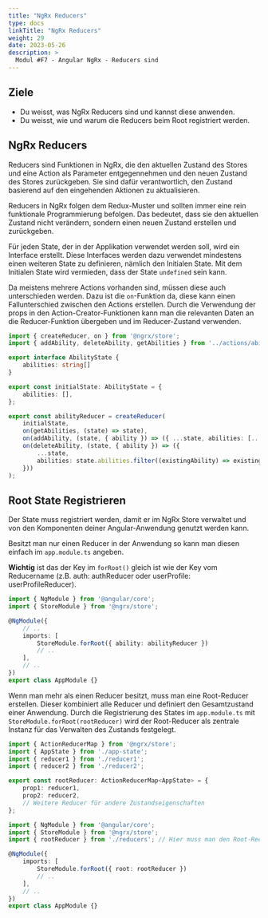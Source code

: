 ```yaml
---
title: "NgRx Reducers"
type: docs
linkTitle: "NgRx Reducers"
weight: 29
date: 2023-05-26
description: >
  Modul #F7 - Angular NgRx - Reducers sind
---
```

## Ziele
* Du weisst, was NgRx Reducers sind und kannst diese anwenden.
* Du weisst, wie und warum die Reducers beim Root registriert werden.

## NgRx Reducers
Reducers sind Funktionen in NgRx, die den aktuellen Zustand des Stores und eine Action als Parameter entgegennehmen und den neuen Zustand des Stores zurückgeben. Sie sind dafür verantwortlich, den Zustand basierend auf den eingehenden Aktionen zu aktualisieren.

Reducers in NgRx folgen dem Redux-Muster und sollten immer eine rein funktionale Programmierung befolgen. Das bedeutet, dass sie den aktuellen Zustand nicht verändern, sondern einen neuen Zustand erstellen und zurückgeben.

Für jeden State, der in der Applikation verwendet werden soll, wird ein Interface erstellt. Diese Interfaces werden dazu verwendet mindestens einen weiteren State zu definieren, nämlich den Initialen State. Mit dem Initialen State wird vermieden, dass der State `undefined` sein kann.

Da meistens mehrere Actions vorhanden sind, müssen diese auch unterschieden werden. Dazu ist die `on`-Funktion da, diese kann einen Fallunterschied zwischen den Actions erstellen. Durch die Verwendung der props in den Action-Creator-Funktionen kann man die relevanten Daten an die Reducer-Funktion übergeben und im Reducer-Zustand verwenden.


```typescript
import { createReducer, on } from '@ngrx/store';
import { addAbility, deleteAbility, getAbilities } from '../actions/ability.actions';

export interface AbilityState {
    abilities: string[]
}

export const initialState: AbilityState = {
    abilities: [],
};

export const abilityReducer = createReducer(
    initialState,
    on(getAbilities, (state) => state),
    on(addAbility, (state, { ability }) => ({ ...state, abilities: [...state.abilities, ability] })),
    on(deleteAbility, (state, { ability }) => ({
        ...state,
        abilities: state.abilities.filter((existingAbility) => existingAbility !== ability),
    }))
);
```

## Root State Registrieren
Der State muss registriert werden, damit er im NgRx Store verwaltet und von den Komponenten deiner Angular-Anwendung genutzt werden kann.

Besitzt man nur einen Reducer in der Anwendung so kann man diesen einfach im `app.module.ts` angeben.

**Wichtig** ist das der Key im `forRoot()` gleich ist wie der Key vom Reducername (z.B. auth: authReducer oder userProfile: userProfileReducer).

```typescript
import { NgModule } from '@angular/core';
import { StoreModule } from '@ngrx/store';

@NgModule({
    // ..
    imports: [
        StoreModule.forRoot({ ability: abilityReducer })
        // ..
    ],
    // ..
})
export class AppModule {}
```

Wenn man mehr als einen Reducer besitzt, muss man eine Root-Reducer erstellen. Dieser kombiniert alle Reducer und definiert den Gesamtzustand einer Anwendung.
Durch die Registrierung des States im `app.module.ts` mit `StoreModule.forRoot(rootReducer)` wird der Root-Reducer als zentrale Instanz für das Verwalten des Zustands festgelegt.

```typescript
import { ActionReducerMap } from '@ngrx/store';
import { AppState } from './app-state';
import { reducer1 } from './reducer1';
import { reducer2 } from './reducer2';

export const rootReducer: ActionReducerMap<AppState> = {
    prop1: reducer1, 
    prop2: reducer2, 
    // Weitere Reducer für andere Zustandseigenschaften
};
```
```typescript
import { NgModule } from '@angular/core';
import { StoreModule } from '@ngrx/store';
import { rootReducer } from './reducers'; // Hier muss man den Root-Reducer importieren

@NgModule({
    imports: [
        StoreModule.forRoot({ root: rootReducer })
        // ..
    ],
    // ..
})
export class AppModule {}
```
